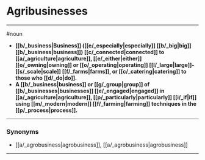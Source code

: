 # Agribusinesses
---
#noun
- **[[b/_business|Business]] ([[e/_especially|especially]] [[b/_big|big]] [[b/_business|business]]) [[c/_connected|connected]] to [[a/_agriculture|agriculture]], [[e/_either|either]] [[o/_owning|owning]] or [[o/_operating|operating]] [[l/_large|large]]-[[s/_scale|scale]] [[f/_farms|farms]], or [[c/_catering|catering]] to those who [[d/_do|do]].**
- **A [[b/_business|business]] or [[g/_group|group]] of [[b/_businesses|businesses]] [[e/_engaged|engaged]] in [[a/_agriculture|agriculture]], [[p/_particularly|particularly]] [[i/_if|if]] using [[m/_modern|modern]] [[f/_farming|farming]] techniques in the [[p/_process|process]].**
---
### Synonyms
- [[a/_agrobusiness|agrobusiness]], [[a/_agrobusiness|agrobusiness]]
---
